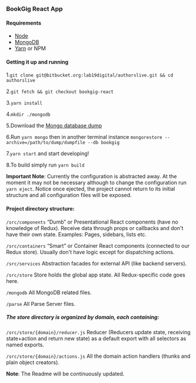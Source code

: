 ### BookGig React App

#### Requirements

* [Node](https://nodejs.org/en/)
* [MongoDB](https://docs.mongodb.com/manual/installation/#mongodb-community-edition)
* [Yarn](https://yarnpkg.com/lang/en/docs/install/) or NPM


#### Getting it up and running

1.`git clone git@bitbucket.org:lab19digital/authorslive.git && cd authorslive`

2.`git fetch && git checkout bookgig-react`

3.`yarn install`

4.`mkdir ./mongodb`

5.Download the [Mongo database dump](https://bitbucket.org/lab19digital/authorslive/downloads/dump)

6.Run `yarn mongo` then in another terminal instance `mongorestore --archive=/path/to/dump/dumpfile --db bookgig`

7.`yarn start` and start developing!

8.To build simply run `yarn build`


**Important Note**: Currently the configuration is abstracted away. At the moment it may not be necessary
although to change the configuration run `yarn eject`.
Notice once ejected, the project cannot return to its initial structure and all configuration
files will be exposed.

#### Project directory structure:

`/src/components`
“Dumb” or Presentational React components (have no knowledge of Redux).
Receive data through props or callbacks and don't have their own state.
Examples: Pages, sidebars, lists etc.

`/src/containers`
“Smart” or Container React components (connected to our Redux store).
Usually don't have logic except for dispatching actions.

`/src/services`
Abstraction facades for external API (like backend servers).

`/src/store`
Store holds the global app state.
All Redux-specific code goes here.

`/mongodb`
All MongoDB related files.

`/parse`
All Parse Server files.


##### The store directory is organized by domain, each containing:

`/src/store/{domain}/reducer.js`
Reducer (Reducers update state, receiving state+action and return new state) as a
default export with all selectors as named exports.

`/src/store/{domain}/actions.js`
All the domain action handlers (thunks and plain object creators).

**Note**: The Readme will be continuously updated.